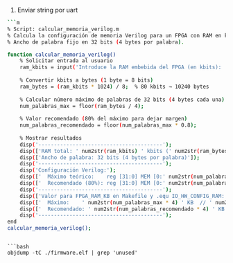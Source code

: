 

1. Enviar string por uart
```bash
```m
% Script: calcular_memoria_verilog.m
% Calcula la configuración de memoria Verilog para un FPGA con RAM en kbits.
% Ancho de palabra fijo en 32 bits (4 bytes por palabra).

function calcular_memoria_verilog()
    % Solicitar entrada al usuario
    ram_kbits = input('Introduce la RAM embebida del FPGA (en kbits): ');
    
    % Convertir kbits a bytes (1 byte = 8 bits)
    ram_bytes = (ram_kbits * 1024) / 8;  % 80 kbits → 10240 bytes
    
    % Calcular número máximo de palabras de 32 bits (4 bytes cada una)
    num_palabras_max = floor(ram_bytes / 4);
    
    % Valor recomendado (80% del máximo para dejar margen)
    num_palabras_recomendado = floor(num_palabras_max * 0.8);
    
    % Mostrar resultados
    disp('----------------------------------------');
    disp(['RAM total: ' num2str(ram_kbits) ' kbits (' num2str(ram_bytes) ' bytes)']);
    disp(['Ancho de palabra: 32 bits (4 bytes por palabra)']);
    disp('----------------------------------------');
    disp('Configuración Verilog:');
    disp(['  Máximo teórico:    reg [31:0] MEM [0:' num2str(num_palabras_max - 1) '];']);
    disp(['  Recomendado (80%): reg [31:0] MEM [0:' num2str(num_palabras_recomendado - 1) '];']);
    disp('----------------------------------------');
    disp(['Valor para FPGA_RAM_KB en Makefile y .equ IO_HW_CONFIG_RAM:']);
    disp(['  Máximo:    ' num2str(num_palabras_max * 4) ' KB  // ' num2str(num_palabras_max) ' palabras']);
    disp(['  Recomendado: ' num2str(num_palabras_recomendado * 4) ' KB  // ' num2str(num_palabras_recomendado) ' palabras']);
    disp('----------------------------------------');
end
calcular_memoria_verilog();
```
```

```bash
objdump -tC ./firmware.elf | grep 'unused'
```
